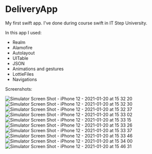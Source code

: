 # DeliveryApp

My first swift app. I've done during course swift in IT Step University. 

In this app I used: 
- Realm
- Alamofire
- Autolayout
- UITable
- JSON
- Animations and gestures
- LottieFiles
- Navigations

Screenshots:

![Simulator Screen Shot - iPhone 12 - 2021-01-20 at 15 32 20](https://user-images.githubusercontent.com/62032505/105183079-725d2280-5b36-11eb-991a-8a558f00b704.png)
![Simulator Screen Shot - iPhone 12 - 2021-01-20 at 15 32 30](https://user-images.githubusercontent.com/62032505/105183085-7426e600-5b36-11eb-9e76-e0072ee4d9fb.png)
![Simulator Screen Shot - iPhone 12 - 2021-01-20 at 15 32 37](https://user-images.githubusercontent.com/62032505/105183088-74bf7c80-5b36-11eb-9581-2efeb6b756d0.png)
![Simulator Screen Shot - iPhone 12 - 2021-01-20 at 15 33 02](https://user-images.githubusercontent.com/62032505/105183089-75581300-5b36-11eb-8faa-848e1cd09503.png)
![Simulator Screen Shot - iPhone 12 - 2021-01-20 at 15 33 15](https://user-images.githubusercontent.com/62032505/105183092-75f0a980-5b36-11eb-8631-c46b2de0bea2.png)
![Simulator Screen Shot - iPhone 12 - 2021-01-20 at 15 33 26](https://user-images.githubusercontent.com/62032505/105183095-75f0a980-5b36-11eb-942c-08bfb2c52b83.png)
![Simulator Screen Shot - iPhone 12 - 2021-01-20 at 15 33 37](https://user-images.githubusercontent.com/62032505/105183100-7721d680-5b36-11eb-801e-f066e3806abc.png)
![Simulator Screen Shot - iPhone 12 - 2021-01-20 at 15 33 46](https://user-images.githubusercontent.com/62032505/105183101-7721d680-5b36-11eb-94ea-b2c81eac6bae.png)
![Simulator Screen Shot - iPhone 12 - 2021-01-20 at 15 34 00](https://user-images.githubusercontent.com/62032505/105183105-77ba6d00-5b36-11eb-8d26-390d0b38f4da.png)
![Simulator Screen Shot - iPhone 12 - 2021-01-20 at 15 46 31](https://user-images.githubusercontent.com/62032505/105183428-db449a80-5b36-11eb-8baf-21ac984f11da.png)
